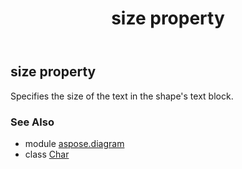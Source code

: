 ﻿---
title: size property
second_title: Aspose.Diagram for Python via .NET API References
description: 
type: docs
weight: 350
url: /python-net/aspose.diagram/char/size/
is_root: false
---

## size property


Specifies the size of the text in the shape's text block.

### See Also
* module [aspose.diagram](../../)
* class [Char](/diagram/python-net/aspose.diagram/char)

